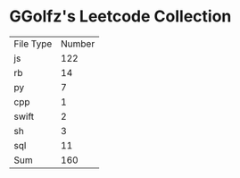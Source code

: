 # GGolfz's Leetcode Collection

<table><tr><td>File Type</td><td>Number</td></tr><tr><td>js</td><td>122</td></tr><tr><td>rb</td><td>14</td></tr><tr><td>py</td><td>7</td></tr><tr><td>cpp</td><td>1</td></tr><tr><td>swift</td><td>2</td></tr><tr><td>sh</td><td>3</td></tr><tr><td>sql</td><td>11</td></tr><tr><td>Sum</td><td>160</td></tr></table>
